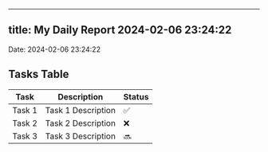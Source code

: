 
---
title: My Daily Report 2024-02-06 23:24:22
---

Date: 2024-02-06 23:24:22

## Tasks Table

| Task | Description | Status |
|------|-------------|--------|
| Task 1 | Task 1 Description | ✅ |
| Task 2 | Task 2 Description | ❌ |
| Task 3 | Task 3 Description | 🔜 |
